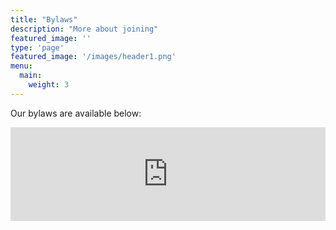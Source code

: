 ```yaml
---
title: "Bylaws"
description: "More about joining"
featured_image: ''
type: 'page'
featured_image: '/images/header1.png'
menu:
  main:
    weight: 3
---
```


Our bylaws are available below:

<style>
    iframe {
        width: 100%;
        max-height: 1800px;
    }
</style>

<iframe src="https://app.box.com/embed/s/oivq88brfxv9c6s2j2lyz6emiprpmrem" frameborder="0" allowfullscreen webkitallowfullscreen msallowfullscreen></iframe>